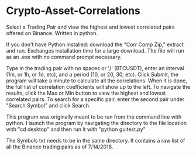 # Crypto-Asset-Correlations
Select a Trading Pair and view the highest and lowest correlated pairs offered on Binance. Written in python.

If you don't have Python installed: download the "Corr Comp Zip," extract and run. Exchanges installation time for a large download. The file will run as an .exe with no command prompt necessary.

Type in the trading pair with no spaces or '/' (BTCUSDT), enter an interval (1m, or 1h, or 1d, etc), and a period (10, or 20, 30, etc).
Click Submit, the program will take a minute to calculate all the correlations.
When it is done, the full list of correlation coefficients will show up to the left.
To navigate the results, click the Max or Min button to view the highest and lowest correlated pairs.
To search for a specific pair, enter the second pair under "Search Symbol" and click Search.

This program was originally meant to be run from the command line with python. I launch the program by navigating the directory to the file location with "cd desktop" and then run it with "python guitest.py"

The Symbols txt needs to be in the same directory. It contains a raw list of all the Binance trading pairs as of 7/14/2018.
